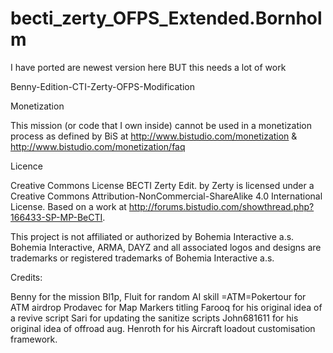 # becti_zerty_OFPS_Extended.Bornholm
I have ported are newest version here BUT this needs a lot of work 


Benny-Edition-CTI-Zerty-OFPS-Modification

Monetization

This mission (or code that I own inside) cannot be used in a monetization process as defined by BiS at http://www.bistudio.com/monetization & http://www.bistudio.com/monetization/faq

Licence

Creative Commons License
BECTI Zerty Edit. by Zerty is licensed under a Creative Commons Attribution-NonCommercial-ShareAlike 4.0 International License.
Based on a work at http://forums.bistudio.com/showthread.php?166433-SP-MP-BeCTI.

This project is not affiliated or authorized by Bohemia Interactive a.s. Bohemia Interactive, ARMA, DAYZ and all associated logos and designs are trademarks or registered trademarks of Bohemia Interactive a.s.

Credits:

Benny for the mission
Bl1p, Fluit for random AI skill
=ATM=Pokertour for ATM airdrop
Prodavec for Map Markers titling
Farooq for his original idea of a revive script
Sari for updating the sanitize scripts
John681611 for his original idea of offroad aug.
Henroth for his Aircraft loadout customisation framework.
